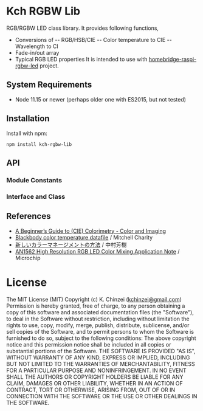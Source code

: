 # Kch RGBW Lib

RGB/RGBW LED class library. It provides following functions,

- Conversions of
  -- RGB/HSB/CIE
  -- Color temperature to CIE
  -- Wavelength to CI
- Fade-in/out array
- Typical RGB LED properties
  It is intended to use with
  [homebridge-raspi-rgbw-led](https://github.com/kchinzei/homebridge-raspi-rgbw-led)
  project.

## System Requirements

- Node 11.15 or newer (perhaps older one with ES2015, but not tested)

## Installation

Install with npm:

```Shell
npm install kch-rgbw-lib
```

## API

### Module Constants

### Interface and Class

## References

- [A Beginner’s Guide to (CIE) Colorimetry - Color and Imaging](https://medium.com/hipster-color-science/a-beginners-guide-to-colorimetry-401f1830b65a)
- [Blackbody color temperature datafile](http://www.vendian.org/mncharity/dir3/blackbody/)
  / Mitchell Charity
- [新しいカラーマネージメントの方法](http://www.enveng.titech.ac.jp/nakamura/story/pdf/colormanagement.pdf)
  / 中村芳樹
- [AN1562 High Resolution RGB LED Color Mixing Application Note](http://ww1.microchip.com/downloads/en/AppNotes/00001562B.pdf)
  / Microchip

# License

The MIT License (MIT)
Copyright (c) K. Chinzei (kchinzei@gmail.com)
Permission is hereby granted, free of charge, to any person obtaining a copy
of this software and associated documentation files (the "Software"), to deal
in the Software without restriction, including without limitation the rights
to use, copy, modify, merge, publish, distribute, sublicense, and/or sell
copies of the Software, and to permit persons to whom the Software is
furnished to do so, subject to the following conditions:
The above copyright notice and this permission notice shall be included in
all copies or substantial portions of the Software.
THE SOFTWARE IS PROVIDED "AS IS", WITHOUT WARRANTY OF ANY KIND, EXPRESS OR
IMPLIED, INCLUDING BUT NOT LIMITED TO THE WARRANTIES OF MERCHANTABILITY,
FITNESS FOR A PARTICULAR PURPOSE AND NONINFRINGEMENT. IN NO EVENT SHALL THE
AUTHORS OR COPYRIGHT HOLDERS BE LIABLE FOR ANY CLAIM, DAMAGES OR OTHER
LIABILITY, WHETHER IN AN ACTION OF CONTRACT, TORT OR OTHERWISE, ARISING FROM,
OUT OF OR IN CONNECTION WITH THE SOFTWARE OR THE USE OR OTHER DEALINGS IN
THE SOFTWARE.
